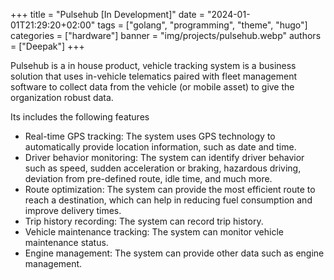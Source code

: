 +++
title = "Pulsehub [In Development]"
date = "2024-01-01T21:29:20+02:00"
tags = ["golang", "programming", "theme", "hugo"]
categories = ["hardware"]
banner = "img/projects/pulsehub.webp"
authors = ["Deepak"]
+++

Pulsehub is a in house product, vehicle tracking system is a business solution that uses in-vehicle telematics paired with fleet management software to collect data from the vehicle (or mobile asset) to give the organization robust data.

Its includes the following features
- Real-time GPS tracking: The system uses GPS technology to automatically provide location information, such as date and time.
- Driver behavior monitoring: The system can identify driver behavior such as speed, sudden acceleration or braking, hazardous driving, deviation from pre-defined route, idle time, and much more.
- Route optimization: The system can provide the most efficient route to reach a destination, which can help in reducing fuel consumption and improve delivery times.
- Trip history recording: The system can record trip history.
- Vehicle maintenance tracking: The system can monitor vehicle maintenance status.
- Engine management: The system can provide other data such as engine management.